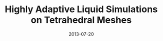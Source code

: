 ---
title: Highly Adaptive Liquid Simulations on Tetrahedral Meshes

authors:
  - name: Ando, Ryoichi
    id: ryoichiando
  - name: Thürey, Nils
  - name: Wojtan, Chris
    id: chriswojtan



publication: ACM Transactions on Graphics 32(4) (SIGGRAPH 2013)
date: 2013-07-20

grp: wojtan
paper: https://pub.ista.ac.at/group_wojtan/projects/2013_Ando_HALSoTM/download/tetflip_fixed.pdf
project: https://pub.ista.ac.at/group_wojtan/projects/2013_Ando_HALSoTM/index.html
---